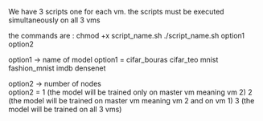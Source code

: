 We have 3 scripts one for each vm.
the scripts must be executed simultaneously on all 3 vms

the commands are : 
chmod +x script_name.sh 
./script_name.sh  option1 option2


option1 -> name of model
option1 = cifar_bouras
          cifar_teo
          mnist
          fashion_mnist
          imdb
          densenet
          
option2 -> number of nodes         
option2 = 1    (the model will be trained only on master vm meaning vm 2)
          2    (the model will be trained  on master vm meaning vm 2 and on vm 1)
          3    (the model will be trained on all 3 vms)
      
      
